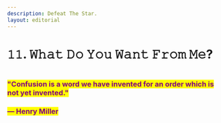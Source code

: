 ```yaml
---
description: Defeat The Star.
layout: editorial
---
```


# 𝟷𝟷. 𝚆𝚑𝚊𝚝 𝙳𝚘 𝚈𝚘𝚞 𝚆𝚊𝚗𝚝 𝙵𝚛𝚘𝚖 𝙼𝚎?

<figure><img src="../../../../../../.gitbook/assets/pexels-btgl-♡-18341085.jpg" alt=""><figcaption></figcaption></figure>

### <mark style="color:purple;">"Confusion is a word we have invented for an order which is not yet invented."</mark>&#x20;

### <mark style="color:purple;">— Henry Miller</mark>

